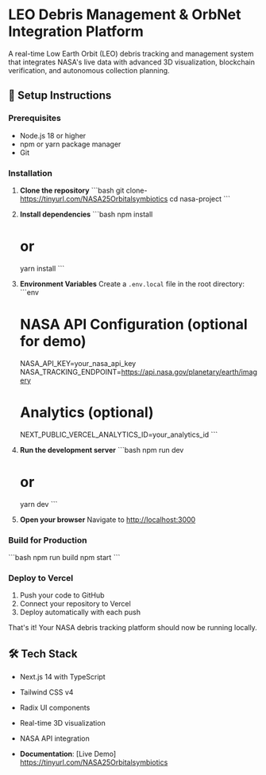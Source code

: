 # LEO Debris Management & OrbNet Integration Platform

A real-time Low Earth Orbit (LEO) debris tracking and management system that integrates NASA's live data with advanced 3D visualization, blockchain verification, and autonomous collection planning.

## 🚀 Setup Instructions

### Prerequisites
- Node.js 18 or higher
- npm or yarn package manager
- Git

### Installation

1. **Clone the repository**
   \`\`\`bash
   git clone-  https://tinyurl.com/NASA25Orbitalsymbiotics
   cd nasa-project
   \`\`\`

2. **Install dependencies**
   \`\`\`bash
   npm install
   # or
   yarn install
   \`\`\`

3. **Environment Variables**
   Create a `.env.local` file in the root directory:
   \`\`\`env
   # NASA API Configuration (optional for demo)
   NASA_API_KEY=your_nasa_api_key
   NASA_TRACKING_ENDPOINT=https://api.nasa.gov/planetary/earth/imagery
   
   # Analytics (optional)
   NEXT_PUBLIC_VERCEL_ANALYTICS_ID=your_analytics_id
   \`\`\`

4. **Run the development server**
   \`\`\`bash
   npm run dev
   # or
   yarn dev
   \`\`\`

5. **Open your browser**
   Navigate to [http://localhost:3000](http://localhost:3000)

### Build for Production

\`\`\`bash
npm run build
npm start
\`\`\`

### Deploy to Vercel

1. Push your code to GitHub
2. Connect your repository to Vercel
3. Deploy automatically with each push

That's it! Your NASA debris tracking platform should now be running locally.

## 🛠️ Tech Stack

- Next.js 14 with TypeScript
- Tailwind CSS v4
- Radix UI components
- Real-time 3D visualization
- NASA API integration

- **Documentation**: [Live Demo] https://tinyurl.com/NASA25Orbitalsymbiotics
